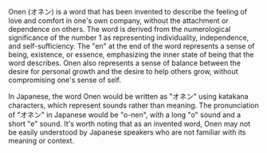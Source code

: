 Onen (オネン) is a word that has been invented to describe the feeling of love and comfort in one's own company, without the attachment or dependence on others. The word is derived from the numerological significance of the number 1 as representing individuality, independence, and self-sufficiency. The "en" at the end of the word represents a sense of being, existence, or essence, emphasizing the inner state of being that the word describes. Onen also represents a sense of balance between the desire for personal growth and the desire to help others grow, without compromising one's sense of self.

In Japanese, the word Onen would be written as "オネン" using katakana characters, which represent sounds rather than meaning. The pronunciation of "オネン" in Japanese would be "o-nen", with a long "o" sound and a short "e" sound. It's worth noting that as an invented word, Onen may not be easily understood by Japanese speakers who are not familiar with its meaning or context.
